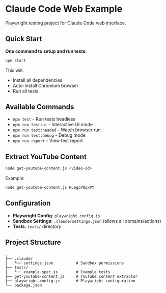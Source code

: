 # Claude Code Web Example

Playwright testing project for Claude Code web interface.

## Quick Start

**One command to setup and run tests:**

```bash
npm start
```

This will:
- Install all dependencies
- Auto-install Chromium browser
- Run all tests

## Available Commands

- `npm test` - Run tests headless
- `npm run test:ui` - Interactive UI mode
- `npm run test:headed` - Watch browser run
- `npm run test:debug` - Debug mode
- `npm run report` - View test report

## Extract YouTube Content

```bash
node get-youtube-content.js <video-id>
```

Example:
```bash
node get-youtube-content.js HLegcP8qxVY
```

## Configuration

- **Playwright Config**: `playwright.config.js`
- **Sandbox Settings**: `.claude/settings.json` (allows all domains/actions)
- **Tests**: `tests/` directory

## Project Structure

```
.
├── .claude/
│   └── settings.json          # Sandbox permissions
├── tests/
│   └── example.spec.js        # Example tests
├── get-youtube-content.js     # YouTube content extractor
├── playwright.config.js       # Playwright configuration
└── package.json
```
